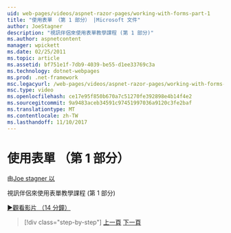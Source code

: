 ```yaml
---
uid: web-pages/videos/aspnet-razor-pages/working-with-forms-part-1
title: "使用表單 （第 1 部分） |Microsoft 文件"
author: JoeStagner
description: "視訊伴侶來使用表單教學課程 (第 1 部分)"
ms.author: aspnetcontent
manager: wpickett
ms.date: 02/25/2011
ms.topic: article
ms.assetid: bf751e1f-7db9-4039-be55-d1ee33769c3a
ms.technology: dotnet-webpages
ms.prod: .net-framework
msc.legacyurl: /web-pages/videos/aspnet-razor-pages/working-with-forms-part-1
msc.type: video
ms.openlocfilehash: ce17e95f850b670a7c51270fe392898e4b14f4e2
ms.sourcegitcommit: 9a9483aceb34591c97451997036a9120c3fe2baf
ms.translationtype: MT
ms.contentlocale: zh-TW
ms.lasthandoff: 11/10/2017
---
```

<a name="working-with-forms-part-1"></a>使用表單 （第 1 部分）
====================
由[Joe stagner 以](https://github.com/JoeStagner)

視訊伴侶來使用表單教學課程 (第 1 部分)

[&#9654;觀看影片 （14 分鐘）](https://channel9.msdn.com/Blogs/ASP-NET-Site-Videos/working-with-forms-part-1)

>[!div class="step-by-step"]
[上一頁](creating-a-consistent-look-part-2.md)
[下一頁](working-with-forms-part-2.md)
